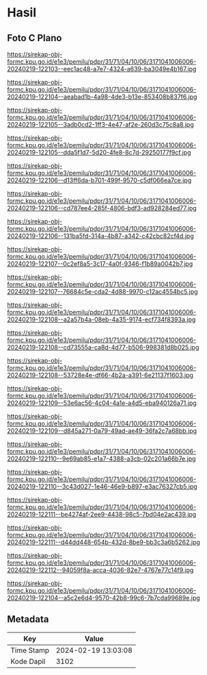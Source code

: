 # Hasil

## Foto C Plano

https://sirekap-obj-formc.kpu.go.id/e1e3/pemilu/pdpr/31/71/04/10/06/3171041006006-20240219-122103--eec1ac48-a7e7-4324-a639-ba3049e4b167.jpg

https://sirekap-obj-formc.kpu.go.id/e1e3/pemilu/pdpr/31/71/04/10/06/3171041006006-20240219-122104--aeabad1b-4a98-4de3-b13e-853408b837f6.jpg

https://sirekap-obj-formc.kpu.go.id/e1e3/pemilu/pdpr/31/71/04/10/06/3171041006006-20240219-122105--3adb0cd2-1ff3-4e47-af2e-260d3c75c8a8.jpg

https://sirekap-obj-formc.kpu.go.id/e1e3/pemilu/pdpr/31/71/04/10/06/3171041006006-20240219-122105--dda5f1d7-5d20-4fe8-8c7d-29250177f9cf.jpg

https://sirekap-obj-formc.kpu.go.id/e1e3/pemilu/pdpr/31/71/04/10/06/3171041006006-20240219-122106--d13ff6da-b701-499f-9570-c5df066ea7ce.jpg

https://sirekap-obj-formc.kpu.go.id/e1e3/pemilu/pdpr/31/71/04/10/06/3171041006006-20240219-122106--cd787ee4-285f-4806-bdf3-ad928284ed77.jpg

https://sirekap-obj-formc.kpu.go.id/e1e3/pemilu/pdpr/31/71/04/10/06/3171041006006-20240219-122106--131ba5fd-314a-4b87-a342-c42cbc82cf4d.jpg

https://sirekap-obj-formc.kpu.go.id/e1e3/pemilu/pdpr/31/71/04/10/06/3171041006006-20240219-122107--0c2ef8a5-3c17-4a0f-9346-f1b89a0042b7.jpg

https://sirekap-obj-formc.kpu.go.id/e1e3/pemilu/pdpr/31/71/04/10/06/3171041006006-20240219-122107--76684c5e-cda2-4d88-9970-c12ac4554bc5.jpg

https://sirekap-obj-formc.kpu.go.id/e1e3/pemilu/pdpr/31/71/04/10/06/3171041006006-20240219-122108--a2a57b4a-08eb-4a35-9174-ecf734f8393a.jpg

https://sirekap-obj-formc.kpu.go.id/e1e3/pemilu/pdpr/31/71/04/10/06/3171041006006-20240219-122108--cd73555a-ca8d-4d77-b506-998381d8b025.jpg

https://sirekap-obj-formc.kpu.go.id/e1e3/pemilu/pdpr/31/71/04/10/06/3171041006006-20240219-122108--53728e4e-df66-4b2a-a391-6e21137f1603.jpg

https://sirekap-obj-formc.kpu.go.id/e1e3/pemilu/pdpr/31/71/04/10/06/3171041006006-20240219-122109--53e6ac56-4c04-4a1e-a4d5-eba940126a71.jpg

https://sirekap-obj-formc.kpu.go.id/e1e3/pemilu/pdpr/31/71/04/10/06/3171041006006-20240219-122109--d845a271-0a79-49ad-ae49-36fa2c7a68bb.jpg

https://sirekap-obj-formc.kpu.go.id/e1e3/pemilu/pdpr/31/71/04/10/06/3171041006006-20240219-122110--9e69ab85-e1a7-4388-a3cb-02c201a66b7e.jpg

https://sirekap-obj-formc.kpu.go.id/e1e3/pemilu/pdpr/31/71/04/10/06/3171041006006-20240219-122110--3c43d027-1e46-46e9-b897-e3ac76327cb5.jpg

https://sirekap-obj-formc.kpu.go.id/e1e3/pemilu/pdpr/31/71/04/10/06/3171041006006-20240219-122111--be4274af-2ee9-4438-98c5-7bd04e2ac439.jpg

https://sirekap-obj-formc.kpu.go.id/e1e3/pemilu/pdpr/31/71/04/10/06/3171041006006-20240219-122111--d44dd448-654b-432d-8be9-bb3c3a6b5262.jpg

https://sirekap-obj-formc.kpu.go.id/e1e3/pemilu/pdpr/31/71/04/10/06/3171041006006-20240219-122112--94059f8a-acca-4036-82e7-4767e77c14f9.jpg

https://sirekap-obj-formc.kpu.go.id/e1e3/pemilu/pdpr/31/71/04/10/06/3171041006006-20240219-122104--a5c2e6d4-9570-42b8-99c6-7b7cda99689e.jpg


## Metadata

| Key        | Value               |
| ---------- | ------------------- |
| Time Stamp | 2024-02-19 13:03:08 |
| Kode Dapil | 3102                |



